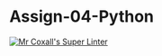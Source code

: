 # Assign-04-Python
[![Mr Coxall's Super Linter](https://github.com/ICS3U-Programming-Xiaohan-T/Assign-04-Python/workflows/Mr%20Coxall's%20Super%20Linter/badge.svg)](https://github.com/ICS3U-Programming-Xiaohan-T/Assign-04-Python/actions/)

